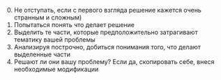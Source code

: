 0. Не отступать, если с первого взгляда решение кажется очень странным и сложным)
1. Попытаться понять что делает решение
2. Выделить те части, которые предположительно затрагивают тематику вашей проблемы
3. Анализируя построчно, добиться понимания того, что делают выделенные части
4. Решают ли они вашу проблему? Если да, скопировать себе, внеся необходимые модификации
